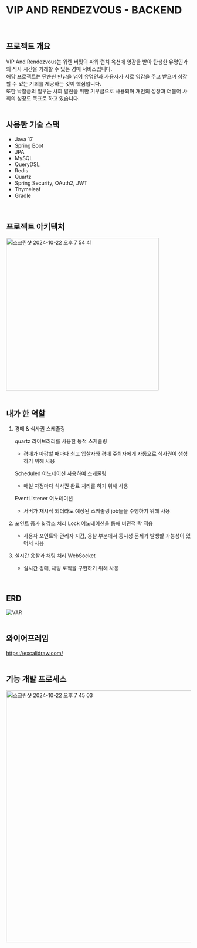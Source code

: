# VIP AND RENDEZVOUS - BACKEND
<br>

## 프로젝트 개요
VIP And Rendezvous는 워렌 버핏의 파워 런치 옥션에 영감을 받아 탄생한 유명인과의 식사 시간을 거래할 수 있는 경매 서비스입니다.  
해당 프로젝트는 단순한 만남을 넘어 유명인과 사용자가 서로 영감을 주고 받으며 성장할 수 있는 기회를 제공하는 것이 핵심입니다.  
또한 낙찰금의 일부는 사회 발전을 위한 기부금으로 사용되며 개인의 성장과 더불어 사회의 성장도 목표로 하고 있습니다.
<br>
<br>

## 사용한 기술 스택
- Java 17
- Spring Boot
- JPA
- MySQL
- QueryDSL
- Redis
- Quartz
- Spring Security, OAuth2, JWT
- Thymeleaf
- Gradle
<br>

## 프로젝트 아키텍처
<img width="416" alt="스크린샷 2024-10-22 오후 7 54 41" src="https://github.com/user-attachments/assets/b49da97e-04b4-4f00-9a74-e593b5d9a90f">
<br>
<br>

## 내가 한 역할
1. 경매 & 식사권 스케줄링

   quartz 라이브러리를 사용한 동적 스케줄링
   - 경매가 마감할 때마다 최고 입찰자와 경매 주최자에게 자동으로 식사권이 생성하기 위해 사용
  
   Scheduled 어노테이션 사용하여 스케줄링
   - 매일 자정마다 식사권 완료 처리를 하기 위해 사용
  
   EventListener 어노테이션
   - 서버가 재시작 되더라도 예정된 스케줄링 job들을 수행하기 위해 사용
  
2. 포인트 증가 & 감소 처리
   Lock 어노테이션을 통해 비관적 락 적용
   - 사용자 포인트와 관리자 지갑, 응찰 부분에서 동시성 문제가 발생할 가능성이 있어서 사용

3. 실시간 응찰과 채팅 처리
   WebSocket
   - 실시간 경매, 채팅 로직을 구현하기 위해 사용 
<br>

## ERD
![VAR](https://github.com/user-attachments/assets/97b186e4-0870-413e-a4eb-6f9fa4b9ad4f)
<br>
<br>

## 와이어프레임
https://excalidraw.com/
<br>
<br>

## 기능 개발 프로세스
<img width="686" alt="스크린샷 2024-10-22 오후 7 45 03" src="https://github.com/user-attachments/assets/6e4f7be1-ad69-4735-a5d9-cd67780a3b76">
<br>
